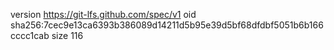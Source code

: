 version https://git-lfs.github.com/spec/v1
oid sha256:7cec9e13ca6393b386089d14211d5b95e39d5bf68dfdbf5051b6b166cccc1cab
size 116
